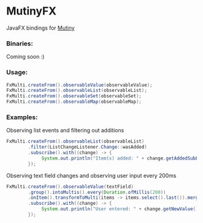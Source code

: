 # MutinyFX
JavaFX bindings for [Mutiny](https://smallrye.io/smallrye-mutiny/)

### Binaries:
Coming soon :)

### Usage:
```java
FxMulti.createFrom().observableValue(observableValue);
FxMulti.createFrom().observableList(observableList);
FxMulti.createFrom().observableSet(observableSet);
FxMulti.createFrom().observableMap(observableMap);
```

### Examples:

Observing list events and filtering out additions
```java
FxMulti.createFrom().observableList(observableList)
        .filter(ListChangeListener.Change::wasAdded)
        .subscribe().with((change) -> {
             System.out.println("Item(s) added: " + change.getAddedSubList());
        });
```

Observing text field changes and observing user input every 200ms
```java
FxMulti.createFrom().observableValue(textField)
        .group().intoMultis().every(Duration.ofMillis(200))
        .onItem().transformToMulti(items -> items.select().last()).merge()
        .subscribe().with((change) -> {
             System.out.println("User entered: " + change.getNewValue());
        });
```

